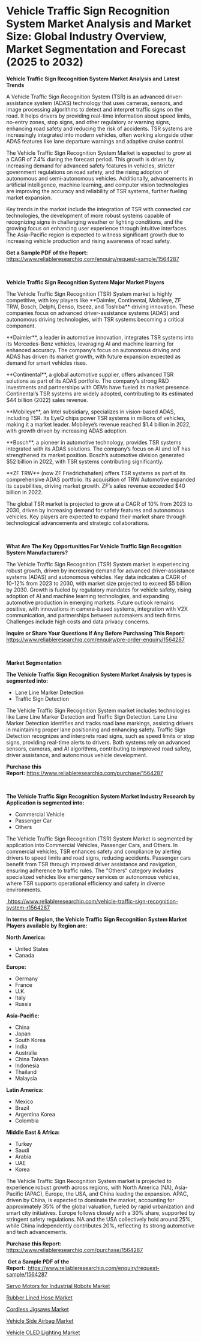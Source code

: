 <p><h1>Vehicle Traffic Sign Recognition System Market Analysis and Market Size: Global Industry Overview, Market Segmentation and Forecast (2025 to 2032)</h1></p><p><strong>Vehicle Traffic Sign Recognition System Market Analysis and Latest Trends</strong></p>
<p><p>A Vehicle Traffic Sign Recognition System (TSR) is an advanced driver-assistance system (ADAS) technology that uses cameras, sensors, and image processing algorithms to detect and interpret traffic signs on the road. It helps drivers by providing real-time information about speed limits, no-entry zones, stop signs, and other regulatory or warning signs, enhancing road safety and reducing the risk of accidents. TSR systems are increasingly integrated into modern vehicles, often working alongside other ADAS features like lane departure warnings and adaptive cruise control.</p><p>The Vehicle Traffic Sign Recognition System Market is expected to grow at a CAGR of 7.4% during the forecast period. This growth is driven by increasing demand for advanced safety features in vehicles, stricter government regulations on road safety, and the rising adoption of autonomous and semi-autonomous vehicles. Additionally, advancements in artificial intelligence, machine learning, and computer vision technologies are improving the accuracy and reliability of TSR systems, further fueling market expansion.</p><p>Key trends in the market include the integration of TSR with connected car technologies, the development of more robust systems capable of recognizing signs in challenging weather or lighting conditions, and the growing focus on enhancing user experience through intuitive interfaces. The Asia-Pacific region is expected to witness significant growth due to increasing vehicle production and rising awareness of road safety.</p></p>
<p><strong>Get a Sample PDF of the Report:&nbsp;</strong> <a href="https://www.reliableresearchiq.com/enquiry/request-sample/1564287?utm_campaign=1876&utm_medium=2&utm_source=Github&utm_content=ia&utm_term=23012025&utm_id=vehicle-traffic-sign-recognition-system">https://www.reliableresearchiq.com/enquiry/request-sample/1564287</a></p>
<p>&nbsp;</p>
<p><strong>Vehicle Traffic Sign Recognition System Major Market Players</strong></p>
<p><p>The Vehicle Traffic Sign Recognition (TSR) System market is highly competitive, with key players like **Daimler, Continental, Mobileye, ZF TRW, Bosch, Delphi, Denso, Itseez, and Toshiba** driving innovation. These companies focus on advanced driver-assistance systems (ADAS) and autonomous driving technologies, with TSR systems becoming a critical component.</p><p>**Daimler**, a leader in automotive innovation, integrates TSR systems into its Mercedes-Benz vehicles, leveraging AI and machine learning for enhanced accuracy. The company’s focus on autonomous driving and ADAS has driven its market growth, with future expansion expected as demand for smart vehicles rises.</p><p>**Continental**, a global automotive supplier, offers advanced TSR solutions as part of its ADAS portfolio. The company’s strong R&D investments and partnerships with OEMs have fueled its market presence. Continental’s TSR systems are widely adopted, contributing to its estimated $44 billion (2022) sales revenue.</p><p>**Mobileye**, an Intel subsidiary, specializes in vision-based ADAS, including TSR. Its EyeQ chips power TSR systems in millions of vehicles, making it a market leader. Mobileye’s revenue reached $1.4 billion in 2022, with growth driven by increasing ADAS adoption.</p><p>**Bosch**, a pioneer in automotive technology, provides TSR systems integrated with its ADAS solutions. The company’s focus on AI and IoT has strengthened its market position. Bosch’s automotive division generated $52 billion in 2022, with TSR systems contributing significantly.</p><p>**ZF TRW** (now ZF Friedrichshafen) offers TSR systems as part of its comprehensive ADAS portfolio. Its acquisition of TRW Automotive expanded its capabilities, driving market growth. ZF’s sales revenue exceeded $40 billion in 2022.</p><p>The global TSR market is projected to grow at a CAGR of 10% from 2023 to 2030, driven by increasing demand for safety features and autonomous vehicles. Key players are expected to expand their market share through technological advancements and strategic collaborations.</p></p>
<p>&nbsp;</p>
<p><strong>What Are The Key Opportunities For Vehicle Traffic Sign Recognition System Manufacturers?</strong></p>
<p><p>The Vehicle Traffic Sign Recognition (TSR) System market is experiencing robust growth, driven by increasing demand for advanced driver-assistance systems (ADAS) and autonomous vehicles. Key data indicates a CAGR of 10-12% from 2023 to 2030, with market size projected to exceed $5 billion by 2030. Growth is fueled by regulatory mandates for vehicle safety, rising adoption of AI and machine learning technologies, and expanding automotive production in emerging markets. Future outlook remains positive, with innovations in camera-based systems, integration with V2X communication, and partnerships between automakers and tech firms. Challenges include high costs and data privacy concerns.</p></p>
<p><strong>Inquire or Share Your Questions If Any Before Purchasing This Report:</strong> <a href="https://www.reliableresearchiq.com/enquiry/pre-order-enquiry/1564287?utm_campaign=1876&utm_medium=2&utm_source=Github&utm_content=ia&utm_term=23012025&utm_id=vehicle-traffic-sign-recognition-system">https://www.reliableresearchiq.com/enquiry/pre-order-enquiry/1564287</a></p>
<p>&nbsp;</p>
<p><strong>Market Segmentation</strong></p>
<p><strong>The Vehicle Traffic Sign Recognition System Market Analysis by types is segmented into:</strong></p>
<p><ul><li>Lane Line Marker Detection</li><li>Traffic Sign Detection</li></ul></p>
<p><p>The Vehicle Traffic Sign Recognition System market includes technologies like Lane Line Marker Detection and Traffic Sign Detection. Lane Line Marker Detection identifies and tracks road lane markings, assisting drivers in maintaining proper lane positioning and enhancing safety. Traffic Sign Detection recognizes and interprets road signs, such as speed limits or stop signs, providing real-time alerts to drivers. Both systems rely on advanced sensors, cameras, and AI algorithms, contributing to improved road safety, driver assistance, and autonomous vehicle development.</p></p>
<p><strong>Purchase this Report:&nbsp;</strong><a href="https://www.reliableresearchiq.com/purchase/1564287?utm_campaign=1876&utm_medium=2&utm_source=Github&utm_content=ia&utm_term=23012025&utm_id=vehicle-traffic-sign-recognition-system">https://www.reliableresearchiq.com/purchase/1564287</a></p>
<p>&nbsp;</p>
<p><strong>The Vehicle Traffic Sign Recognition System Market Industry Research by Application is segmented into:</strong></p>
<p><ul><li>Commercial Vehicle</li><li>Passenger Car</li><li>Others</li></ul></p>
<p><p>The Vehicle Traffic Sign Recognition (TSR) System Market is segmented by application into Commercial Vehicles, Passenger Cars, and Others. In commercial vehicles, TSR enhances safety and compliance by alerting drivers to speed limits and road signs, reducing accidents. Passenger cars benefit from TSR through improved driver assistance and navigation, ensuring adherence to traffic rules. The "Others" category includes specialized vehicles like emergency services or autonomous vehicles, where TSR supports operational efficiency and safety in diverse environments.</p></p>
<p><a href="https://www.reliableresearchiq.com/vehicle-traffic-sign-recognition-system-r1564287?utm_campaign=1876&utm_medium=2&utm_source=Github&utm_content=ia&utm_term=23012025&utm_id=vehicle-traffic-sign-recognition-system">&nbsp;https://www.reliableresearchiq.com/vehicle-traffic-sign-recognition-system-r1564287</a></p>
<p><strong>In terms of Region, the Vehicle Traffic Sign Recognition System Market Players available by Region are:</strong></p>
<p>
    <p> <strong> North America: </strong>
        <ul>
            <li>United States</li>
            <li>Canada</li>
        </ul>
        </p> 
    <p> <strong> Europe: </strong>
        <ul>
            <li>Germany</li>
            <li>France</li>
            <li>U.K.</li>
            <li>Italy</li>
            <li>Russia</li>
        </ul>
        </p> 
    <p> <strong> Asia-Pacific: </strong>
        <ul>
            <li>China</li>
            <li>Japan</li>
            <li>South Korea</li>
            <li>India</li>
            <li>Australia</li>
            <li>China Taiwan</li>
            <li>Indonesia</li>
            <li>Thailand</li>
            <li>Malaysia</li>
        </ul>
        </p> 
    <p> <strong> Latin America: </strong>
        <ul>
            <li>Mexico</li>
            <li>Brazil</li>
            <li>Argentina Korea</li>
            <li>Colombia</li>
        </ul>
        </p> 
    <p> <strong> Middle East & Africa: </strong>
        <ul>
            <li>Turkey</li>
            <li>Saudi</li>
            <li>Arabia</li>
            <li>UAE</li>
            <li>Korea</li>
        </ul>
    </p>
    </p>
<p><p>The Vehicle Traffic Sign Recognition System market is projected to experience robust growth across regions, with North America (NA), Asia-Pacific (APAC), Europe, the USA, and China leading the expansion. APAC, driven by China, is expected to dominate the market, accounting for approximately 35% of the global valuation, fueled by rapid urbanization and smart city initiatives. Europe follows closely with a 30% share, supported by stringent safety regulations. NA and the USA collectively hold around 25%, while China independently contributes 20%, reflecting its strong automotive and tech advancements.</p></p>
<p><strong>Purchase this Report: </strong><a href="https://www.reliableresearchiq.com/purchase/1564287?utm_campaign=1876&utm_medium=2&utm_source=Github&utm_content=ia&utm_term=23012025&utm_id=vehicle-traffic-sign-recognition-system">https://www.reliableresearchiq.com/purchase/1564287</a></p>
<p>&nbsp;<strong>Get a Sample PDF of the Report:&nbsp;&nbsp;</strong><a href="https://www.reliableresearchiq.com/enquiry/request-sample/1564287?utm_campaign=1876&utm_medium=2&utm_source=Github&utm_content=ia&utm_term=23012025&utm_id=vehicle-traffic-sign-recognition-system">https://www.reliableresearchiq.com/enquiry/request-sample/1564287</a></p>
<p><strong></strong></p>
<p><p><a href="https://www.linkedin.com/pulse/servo-motors-industrial-robots-industry-summary-demand-7ypve?utm_campaign=1876&utm_medium=2&utm_source=Github&utm_content=ia&utm_term=23012025&utm_id=vehicle-traffic-sign-recognition-system">Servo Motors for Industrial Robots Market</a></p><p><a href="https://www.linkedin.com/pulse/rubber-lined-hose-market-analysis-current-trends-industry-efpvc?utm_campaign=1876&utm_medium=2&utm_source=Github&utm_content=ia&utm_term=23012025&utm_id=vehicle-traffic-sign-recognition-system">Rubber Lined Hose Market</a></p><p><a href="https://www.linkedin.com/pulse/growth-forecast-cordless-jigsaws-industry-projected-96-cagr-zc3ee?utm_campaign=1876&utm_medium=2&utm_source=Github&utm_content=ia&utm_term=23012025&utm_id=vehicle-traffic-sign-recognition-system">Cordless Jigsaws Market</a></p><p><a href="https://github.com/soufframalvina2001/Market-Research-Report-List-1/blob/main/vehicle-side-airbag-market.md?utm_campaign=1876&utm_medium=2&utm_source=Github&utm_content=ia&utm_term=23012025&utm_id=vehicle-traffic-sign-recognition-system">Vehicle Side Airbag Market</a></p><p><a href="https://github.com/mezokathleen834/Market-Research-Report-List-1/blob/main/vehicle-oled-lighting-market.md?utm_campaign=1876&utm_medium=2&utm_source=Github&utm_content=ia&utm_term=23012025&utm_id=vehicle-traffic-sign-recognition-system">Vehicle OLED Lighting Market</a></p></p>